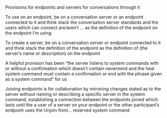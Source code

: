 Provisions for endpoints and servers for conversations through it

To use on an endpoint, be on a conversation server or an endpoint connected to it and think stack the conversation server standards and the users which can connect are/aren’t … as the definition of the endpoint on the endpoint I’m using

To create a server, be on a conversation server or endpoint connected to it and think stack the definition of the endpoint as the definition of (the server’s name or description) on the endpoint

A helpful provision has been “the server listens to system commands with or without a confirmation which doesn’t contain nevermind and the heal system command must contain a confirmation or end with the phrase given as a system command” for us

Joining endpoints is for collaboration by mirroring changes stated as to the server without naming or describing a specific server in the system command, establishing a connection between the endpoints joined which lasts until the a user of a server on your endpoint or the other participant’s endpoint uses the Unjoin from… reserved system command

